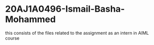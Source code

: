 # 20AJ1A0496-Ismail-Basha-Mohammed
this consists of the files related to the assignment as an intern in AIML course
